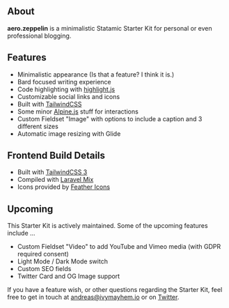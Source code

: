 ## About

**aero.zeppelin** is a minimalistic Statamic Starter Kit for personal or even professional blogging.

## Features

- Minimalistic appearance (Is that a feature? I think it is.)
- Bard focused writing experience
- Code highlighting with [highlight.js](https://highlightjs.org)
- Customizable social links and icons
- Built with [TailwindCSS](https://tailwindcss.com)
- Some minor [Alpine.js](https://alpinejs.dev) stuff for interactions
- Custom Fieldset "Image" with options to include a caption and 3 different sizes
- Automatic image resizing with Glide

## Frontend Build Details

- Built with [TailwindCSS 3](https://tailwindcss.com/docs/installation)
- Compiled with [Laravel Mix](https://laravel-mix.com)
- Icons provided by [Feather Icons](https://feathericons.com)

## Upcoming

This Starter Kit is actively maintained. Some of the upcoming features include ...

- Custom Fieldset "Video" to add YouTube and Vimeo media (with GDPR required consent)
- Light Mode / Dark Mode switch
- Custom SEO fields
- Twitter Card and OG Image support

If you have a feature wish, or other questions regarding the Starter Kit, feel free to get in touch at andreas@ivymayhem.io or on [Twitter](https://twitter.com/MrMooky).